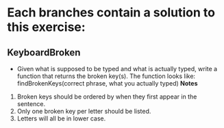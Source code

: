 # Each branches contain a solution to this exercise:
## KeyboardBroken
- Given what is supposed to be typed and what is actually typed, write a function that returns the broken key(s).
The function looks like: findBrokenKeys(correct phrase, what you actually typed)
**Notes**
1. Broken keys should be ordered by when they first appear in the sentence.
2. Only one broken key per letter should be listed.
3. Letters will all be in lower case.
